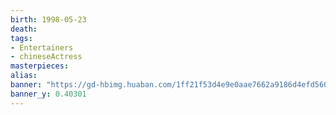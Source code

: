 ```yaml
---
birth: 1998-05-23
death:
tags: 
- Entertainers
- chineseActress 
masterpieces:
alias:
banner: "https://gd-hbimg.huaban.com/1ff21f53d4e9e0aae7662a9186d4efd560e19e20e66d-IB1kae"
banner_y: 0.40301
---
```

